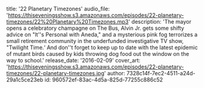 title: '22 Planetary Timezones'
audio_file: 'https://thiseveningsshow.s3.amazonaws.com/episodes/22-planetary-timezones/22%20Planetary%20Timezones.mp3'
description: 'The mayor opens a celebratory champagne on The Bus, Alvin Jr. gets some shifty advice on "lt''s Personal with Aneda," and a mysterious pink fog terrorizes a small retirement community in the underfunded investigative TV show, "Twilight Time.‘ And don''t forget to keep up to date with the latest epidemic of mutant birds caused by kids throwing dog food out the window on the way to school.'
release_date: '2016-02-09'
cover_art: 'https://thiseveningsshow.s3.amazonaws.com/episodes/22-planetary-timezones/22-planetary-timezones.jpg'
author: 7328c14f-7ec2-4511-a24d-29a1c5ce23eb
id: 960572ef-83ac-4d5a-825d-77255c886c52
